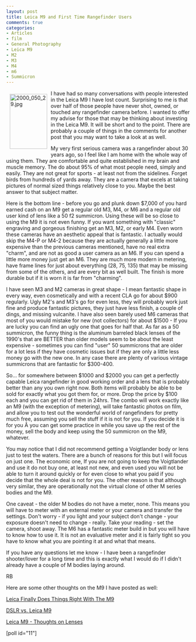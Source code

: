 ```yaml
---
layout: post
title: Leica M9 and First Time Rangefinder Users
comments: true
categories:
- Articles
- film
- General Photography
- Leica M9
- M2
- M3
- M4
- m6
- Summicron
---
```

<a rel="lightbox" href="/wp-content/uploads/2009/09/2000_050_29.jpg"><img title="2000_050_29.jpg" src="/wp-content/uploads/2009/09/.thumbs/.2000_050_29.jpg" border="0" alt="2000_050_29.jpg" hspace="10" vspace="10" width="102" height="150" align="left" /></a>I have had so many conversations with people interested in the Leica M9 I have lost count. Surprising to me is that over half of those people have never shot, owned, or touched any rangefinder camera before. I wanted to offer my advise for those that may be thinking about investing in the Leica M9. It will be short and to the point. There are probably a couple of things in the comments for another post that you may want to take a look at as well.

My very first serious camera was a rangefinder about 30 years ago, so I feel like I am home with the whole way of using them. They are comfortable and quite established in my brain and muscle memory. The do about 95% of what most people need, simply and easily. They are not great for sports - at least not from the sidelines. Forget birds from hundreds of yards away. They are a camera that excels at taking pictures of normal sized things relatively close to you. Maybe the best answer to that subject matter.

Here is the bottom line - before you go and plunk down $7,000 of you hard earned cash on an M9 get a regular old M3, M4, or M6 and a regular old user kind of lens like a 50 f2 summicron. Using these will be so close to using the M9 it is not even funny. If you want something with "classic" engraving and gorgeous finishing get an M3, M2, or early M4. Even worn these cameras have an aesthetic appeal that is fantastic. I actually would skip the M4-P or M4-2 because they are actually generally a little more expensive than the previous cameras mentioned, have no real extra "charm", and are not as good a user camera as an M6. If you can spend a little more money just get an M6. They are much more modern in metering, have frame lines for just about everything (28, 75, 135) that may be missing from some of the others, and are every bit as well built. The finish is more durable but if it is worn it is far from "charming".

I have seen M3 and M2 cameras in great shape - I mean fantastic shape in every way, even cosmetically and with a recent CLA go for about $900 regularly. Ugly M2's and M3's go for even less, they will probably work just fine and produce fantastic pictures, they just have less finish, a couple of dings, and missing vulcanite. I have also seen barely used M6 cameras that most of you would mistake for new (not collectors) for about $1500 - If you are lucky you can find an ugly one that goes for half that. As far as a 50 summicron, the funny thing is the aluminum barreled black lenses of the 1990's that are BETTER than older models seem to be about the least expensive - sometimes you can find "user" 50 summicrons that are older for a lot less if they have cosmetic issues but if they are only a little less money go with the new one. In any case there are plenty of various vintage summicrons that are fantastic for $300-400.

So... for somewhere between $1000 and $2000 you can get a perfectly capable Leica rangefinder in good working order and a lens that is probably better than any you own right now. Both items will probably be able to be sold for exactly what you got them for, or more. Drop the price by $100 each and you can get rid of them in 24hrs. The combo will work exactly like an M9 (with the exception of metering), will take fantastic photos on film, and allow you to test out the wonderful world of rangefinders for pretty much free, assuming you sell the stuff if it is not for you. If you decide it is for you Â you can get some practice in while you save up the rest of the money, sell the body and keep using the 50 summicron on the M9, whatever.

You may notice that I did not recommend getting a Voigtlander body or lens just to test the waters. There are a bunch of reasons for this but I will focus on just one. The economic one, If you are not going to keep the Voigtlander and use it do not buy one, at least not new, and even used you will not be able to turn it around quickly or for even close to what you paid if you decide that the whole deal is not for you. The other reason is that although very similar, they are operationally not the virtual clone of other M series bodies and the M9.

One caveat - the older M bodies do not have a meter, none. This means you will have to meter with an external meter or your camera and transfer the settings. Don't worry - if you light and your subject don't change - your exposure doesn't need to change - really. Take your reading - set the camera, shoot away. The M6 has a fantastic meter build in but you will have to know how to use it. It is not an evaluative meter and it is fairly tight so you have to know what you are pointing it at and what that means.

If you have any questions let me know - I have been a rangefinder shooter/lover for a long time and this is exactly what I would do if I didn't already have a couple of M bodies laying around.

RB

Here are some other thoughts on the M9 I have posted as well:

<a href="http://photo.rwboyer.com/2009/09/16/leica-finally-does-digital-right/">Leica Finally Does Things Right With The M9</a>

<a href="http://photo.rwboyer.com/2009/09/17/nikon-dslr-v-leica-m/">DSLR vs. Leica M9</a>

<a href="http://photo.rwboyer.com/2009/09/20/leica-m9-thoughts-on-lenses/">Leica M9 - Thoughts on Lenses</a>

[poll id="11"] 